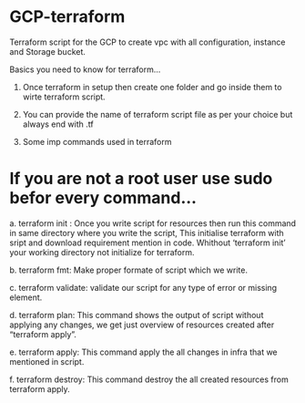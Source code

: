 # GCP-terraform
Terraform script for the GCP to create vpc with all configuration, instance and Storage bucket. 

Basics you need to know for terraform...

1. Once terraform in setup then create one folder and go inside them to wirte terraform script.

2. You can provide the name of terraform script file as per your choice but always end with .tf

3. Some imp commands used in terraform
# If you are not a root user use sudo befor every command...

a. terraform init : Once you write script for resources then run this command in same directory where you write the script, This initialise terraform with sript and download requirement mention in code. Whithout ‘terraform init’ your working directory not initialize for terraform.

b. terraform fmt: Make proper formate of script which we write.

c. terraform validate: validate our script for any type of error or missing element.

d. terraform plan: This command shows the output of script without applying any changes, we get just overview of resources created after “terraform apply”.

e. terraform apply: This command apply the all changes in infra that we mentioned in script.

f. terraform destroy: This command destroy the all created resources from terraform apply.
